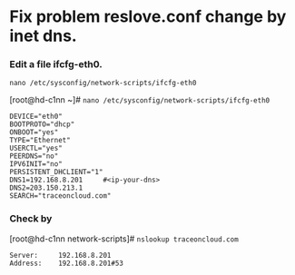 Fix problem reslove.conf change by inet dns.
===

### Edit a file ifcfg-eth0.

`nano /etc/sysconfig/network-scripts/ifcfg-eth0`

[root@hd-c1nn ~]# `nano /etc/sysconfig/network-scripts/ifcfg-eth0`

```
DEVICE="eth0"
BOOTPROTO="dhcp"
ONBOOT="yes"
TYPE="Ethernet"
USERCTL="yes"
PEERDNS="no"
IPV6INIT="no"
PERSISTENT_DHCLIENT="1"
DNS1=192.168.8.201     #<ip-your-dns>
DNS2=203.150.213.1
SEARCH="traceoncloud.com"
```

### Check by

[root@hd-c1nn network-scripts]# `nslookup traceoncloud.com`

```
Server:		192.168.8.201
Address:	192.168.8.201#53
```